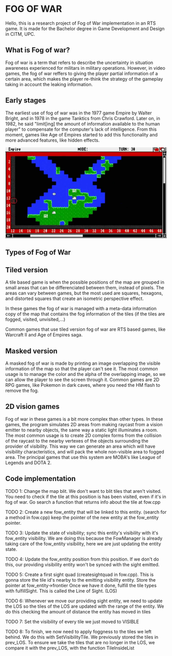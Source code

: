 # FOG OF WAR

Hello, this is a research project of Fog of War implementation in an RTS game. It is made for the Bachelor degree in Game Development and Design in CITM, UPC.

## What is Fog of war?

Fog of war is a term that refers to describe the uncertainty in situation awareness experienced for militars in military operations. However, in video games, the fog of war reffers to giving the player partial information of a certain area, which makes the player re-think the strategy of the gameplay taking in account the leaking information. 

## Early stages

The earliest use of fog of war was in the 1977 game Empire by Walter Bright, and in 1978 in the game Tanktics from Chris Crawford. Later on, in 1982, he said "limit[ing] the amount of information available to the human player" to compensate for the computer's lack of intelligence.
From this moment, games like Age of Empires started to add this functionality and more advanced features, like hidden effects. 

![](docs/empire.jpg)

## Types of Fog of War

## Tiled version

A tile based game is when the possible positions of the map are grouped in small areas that can be differenciated between them, instead of pixels. The areas can vary between games, but the most used are squares, hexagons, and distorted squares that create an isometric perspective effect. 

In these games the fog of war is managed with a meta-data information copy of the map that contains the fog information of the tiles (if the tiles are fogged, visited, unvisited,...)

Common games that use tiled version fog of war are RTS based games, like Warcraft II and Age of Empires saga. 

## Masked version

A masked fog of war is made by printing an image overlapping the visible information of the map so that the player can't see it.
The most common usage is to manage the color and the alpha of the overlapping image, so we can allow the player to see the screen through it. 
Common games are 2D RPG games, like Pokemon in dark caves, where you need the HM flash to remove the fog. 

## 2D vision games

Fog of war in these games is a bit more complex than other types. In these games, the program simulates 2D areas from making raycast from a vision emitter to nearby objects, the same way a static light illuminates a room. The most common usage is to create 2D complex forms from the collision of the raycast to the nearby vertexes of the objects surrounding the provider of visibility. This way we can generate an area which will have visibility characteristics, and will pack the whole non-visible area to fogged area. The principal games that use this system are MOBA's like League of Legends and DOTA 2. 

## Code implementation

TODO 1: Change the map blit. We don't want to blit tiles that aren't visited. 
You need to check if the tile at this position is has been visited, even if it's in fog of war.
Go search a function that returns info about the tile at fow.cpp


TODO 2: Create a new fow_entity that will be linked to this entity. (search for a method in fow.cpp)
keep the pointer of the new entity at the fow_entity pointer. 

TODO 3: Update the state of visibility; sync this entity's visibility with it's fow_entity visibility.
We are doing this because the FowManager is already taking care of the fow_entity visibility, here we are just updating the entity state.

TODO 4: Update the fow_entity position from this position. 
If we don't do this, our providing visibility entity won't be synced with the sight emitted.

TODO 5: Create a first sight quad (createsightquad in fow.cpp). This is gonna store the tile id's nearby to the emitting visibility entity.
Store the pointer at fow_entity->frontier
Once we have it done, fulfill the tile types with fulfillSight. This is called the Line of Sight. (LOS)

TODO 6: Whenever we move our providing sight entity, we need to update the LOS so the tiles of the LOS are updated with the range of the entity.
We do this checking the amount of distance the entity has moved in tiles

TODO 7: Set the visibility of every tile we just moved to VISIBLE

TODO 8: To finish, we now need to apply foggness to the tiles we left behind. We do this with SetVisibilityTile. 
We previously stored the tiles in prev_LOS. 
To ensure we take the tiles that are no longer in the LOS, we compare it with the prev_LOS, with the function TileInsideList
